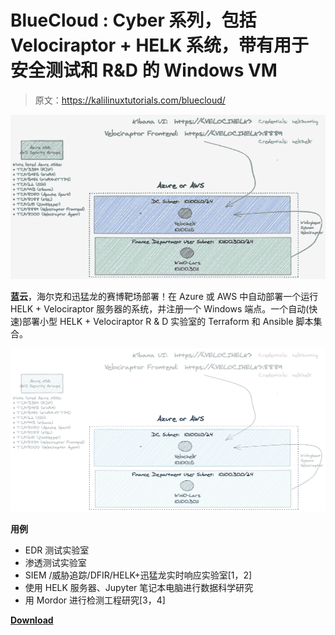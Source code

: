 # BlueCloud : Cyber 系列，包括 Velociraptor + HELK 系统，带有用于安全测试和 R&D 的 Windows VM

> 原文：<https://kalilinuxtutorials.com/bluecloud/>

[![BlueCloud : Cyber Range including Velociraptor + HELK system with a Windows VM for security testing and R&D](img//6545d5216c317c2cd5b4be8b1dde9d6c.png "BlueCloud : Cyber Range including Velociraptor + HELK system with a Windows VM for security testing and R&D")](https://1.bp.blogspot.com/-Lr8DPX7AsB4/YM4D91nLByI/AAAAAAAAJno/UHg2Mj79xE0p3nj1eRpnMdQ23zMp9XZPACLcBGAsYHQ/s728/BlueCloud%25281%2529.png)

**蓝云**，海尔克和迅猛龙的赛博靶场部署！在 Azure 或 AWS 中自动部署一个运行 HELK + Velociraptor 服务器的系统，并注册一个 Windows 端点。一个自动(快速)部署小型 HELK + Velociraptor R & D 实验室的 Terraform 和 Ansible 脚本集合。

![](img//0cbab11ffc9fa5fe91d48269b5ea5a6d.png)

**用例**

*   EDR 测试实验室
*   渗透测试实验室
*   SIEM /威胁追踪/DFIR/HELK+迅猛龙实时响应实验室[1，2]
*   使用 HELK 服务器、Jupyter 笔记本电脑进行数据科学研究
*   用 Mordor 进行检测工程研究[3，4]

[**Download**](https://github.com/iknowjason/BlueCloud)